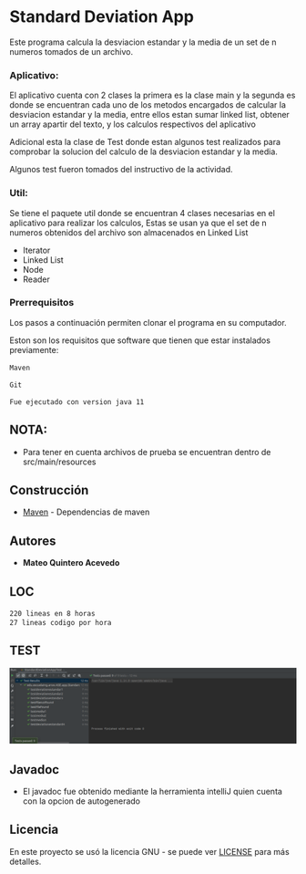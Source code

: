 # Standard Deviation App

Este programa calcula la desviacion estandar y la media de un set de n numeros tomados de un archivo.

### Aplicativo:
El aplicativo cuenta con 2 clases la primera es la clase main y la segunda es donde se encuentran cada uno de los metodos encargados de calcular la desviacion estandar y la media, entre ellos estan sumar linked list, obtener un array apartir del texto, y los calculos respectivos del aplicativo

Adicional esta la clase de Test donde estan algunos test realizados para comprobar la solucion del calculo de la desviacion estandar y la media.

Algunos test fueron tomados del instructivo de la actividad.

### Util:
Se tiene el paquete util donde se encuentran 4 clases necesarias en el aplicativo para realizar los calculos, Estas se usan ya que el set de n numeros obtenidos del archivo son almacenados en Linked List

* Iterator
* Linked List
* Node
* Reader


### Prerrequisitos

Los pasos a continuación permiten clonar el programa en su computador.



Eston son los requisitos que software que tienen que estar instalados previamente:

```
Maven
```
```
Git
```
```
Fue ejecutado con version java 11
```

## NOTA:
* Para tener en cuenta archivos de prueba se encuentran dentro de src/main/resources

## Construcción 
* [Maven](https://maven.apache.org/) - Dependencias de maven

## Autores

* **Mateo Quintero Acevedo** 

## LOC

	220 lineas en 8 horas
	27 lineas codigo por hora

## TEST
  ![](./src/main/images/testimage.png)


## Javadoc

* El javadoc fue obtenido mediante la herramienta intelliJ quien cuenta con la opcion de autogenerado
	
## Licencia

En este proyecto se usó la licencia GNU - se puede ver [LICENSE](LICENSE) para más detalles.


